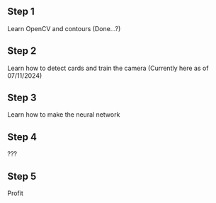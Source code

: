 ## Step 1
  Learn OpenCV and contours (Done...?)
      
## Step 2
  Learn how to detect cards and train the camera (Currently here as of 07/11/2024)
  
## Step 3
  Learn how to make the neural network

## Step 4
  ???

## Step 5
  Profit
